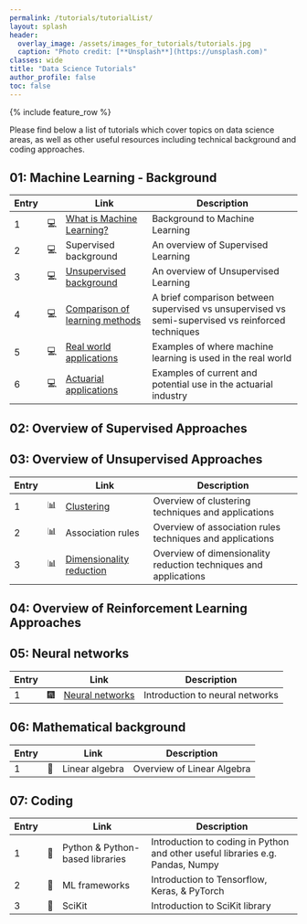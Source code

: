 ```yaml
---
permalink: /tutorials/tutorialList/
layout: splash
header:
  overlay_image: /assets/images_for_tutorials/tutorials.jpg
  caption: "Photo credit: [**Unsplash**](https://unsplash.com)"
classes: wide
title: "Data Science Tutorials"
author_profile: false
toc: false
---
```


{% include feature_row %}


Please find below a list of tutorials which cover topics on data science areas, as well as other useful resources including technical background and coding approaches.

## 01: Machine Learning - Background

| Entry|               |Link                          |Description                    |
| ---- | ------------- |----------------------------- |-------------------------------|
| 1    |:computer:     |[What is Machine Learning?](/tutorial/whatIsML/)     |Background to Machine Learning |
| 2    |:computer:     |Supervised background       |An overview of Supervised Learning |
| 3    |:computer:     |[Unsupervised background](/tutorial/ULbackground/)       |An overview of Unsupervised Learning |
| 4    |:computer:     |[Comparison of learning methods](/tutorial/comparison/)      |A brief comparison between supervised vs unsupervised vs semi-supervised vs reinforced techniques|
| 5    |:computer:     |[Real world applications](/tutorial/realApplications/)|Examples of where machine learning is used in the real world|
| 6    |:computer:     |[Actuarial applications](/tutorial/actuarialApplications/)        |Examples of current and potential use in the actuarial industry|

## 02: Overview of Supervised Approaches

## 03: Overview of Unsupervised Approaches

| Entry|               |Link                          |Description                    |
| -----| ------------- |----------------------------- |-------------------------------|
| 1    | :bar_chart:    |[Clustering](/tutorial/clustering/)                                   |Overview of clustering techniques and applications                    |
| 2    | :bar_chart:   |Association rules                      |Overview of association rules techniques and applications                    |
| 3    | :bar_chart:   |[Dimensionality reduction](/tutorial/dimensionality_reduction/)        |Overview of dimensionality reduction techniques and applications                    |

## 04: Overview of Reinforcement Learning Approaches

## 05: Neural networks

| Entry|               |Link                                                          |Description                     |
| -----| ------------- |------------------------------------------------------------- |--------------------------------|
| 1    | :fireworks:   |[Neural networks](/tutorial/neuralNetworks/)        |Introduction to neural networks |

## 06: Mathematical background

| Entry|               |Link                          |Description                    |
| -----| ------------- |----------------------------- |-------------------------------|
| 1    | :microscope:  |Linear algebra                |Overview of Linear Algebra     |

## 07: Coding

| Entry|               |Link                          |Description                                                                     |
| -----| ------------- |----------------------------- |--------------------------------------------------------------------------------|
| 1    | :milky_way:  |Python & Python-based libraries|Introduction to coding in Python and other useful libraries e.g. Pandas, Numpy  |
| 2    | :milky_way:  |ML frameworks                  |Introduction to Tensorflow, Keras, & PyTorch                                    |
| 3    | :milky_way:  |SciKit                         |Introduction to SciKit library                                                  |


